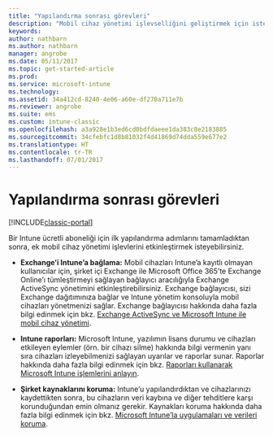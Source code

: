```yaml
---
title: "Yapılandırma sonrası görevleri"
description: "Mobil cihaz yönetimi işlevselliğini geliştirmek için isteğe bağlı yapılandırma görevlerini tamamlayın."
keywords: 
author: nathbarn
ms.author: nathbarn
manager: angrobe
ms.date: 05/11/2017
ms.topic: get-started-article
ms.prod: 
ms.service: microsoft-intune
ms.technology: 
ms.assetid: 34a412cd-8240-4e06-a60e-df270a711e7b
ms.reviewer: angrobe
ms.suite: ems
ms.custom: intune-classic
ms.openlocfilehash: a3a928e1b3ed6cd0bdfdaeee1da383c8e2183885
ms.sourcegitcommit: 34cfebfc1d8b81032f4d41869d74dda559e677e2
ms.translationtype: HT
ms.contentlocale: tr-TR
ms.lasthandoff: 07/01/2017
---
```

# <a name="post-configuration-tasks"></a>Yapılandırma sonrası görevleri

[!INCLUDE[classic-portal](../includes/classic-portal.md)]

Bir Intune ücretli aboneliği için ilk yapılandırma adımlarını tamamladıktan sonra, ek mobil cihaz yönetimi işlevlerini etkinleştirmek isteyebilirsiniz.

-   **Exchange’i Intune’a bağlama:** Mobil cihazları Intune’a kayıtlı olmayan kullanıcılar için, şirket içi Exchange ile Microsoft Office 365’te Exchange Online’ı tümleştirmeyi sağlayan bağlayıcı aracılığıyla Exchange ActiveSync yönetimini etkinleştirebilirsiniz. Exchange bağlayıcısı, sizi Exchange dağıtımınıza bağlar ve Intune yönetim konsoluyla mobil cihazları yönetmenizi sağlar. Exchange bağlayıcısı hakkında daha fazla bilgi edinmek için bkz. [Exchange ActiveSync ve Microsoft Intune ile mobil cihaz yönetimi](/intune-classic/deploy-use/mobile-device-management-with-exchange-activesync-and-microsoft-intune).

-   **Intune raporları:** Microsoft Intune, yazılımın lisans durumu ve cihazları etkileyen eylemler (örn. bir cihazı silme) hakkında bilgi vermenin yanı sıra cihazları izleyebilmenizi sağlayan uyarılar ve raporlar sunar.  Raporlar hakkında daha fazla bilgi edinmek için bkz. [Raporları kullanarak Microsoft Intune işlemlerini anlayın](/intune-classic/deploy-use/understand-microsoft-intune-operations-by-using-reports).

-   **Şirket kaynaklarını koruma:** Intune’u yapılandırdıktan ve cihazlarınızı kaydettikten sonra, bu cihazların veri kaybına ve diğer tehditlere karşı korunduğundan emin olmanız gerekir. Kaynakları koruma hakkında daha fazla bilgi edinmek için bkz. [Microsoft Intune’la uygulamaları ve verileri koruma](/intune-classic/deploy-use/protect-apps-and-data-with-microsoft-intune).

